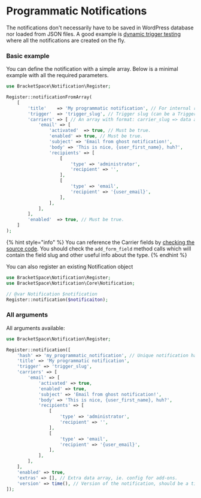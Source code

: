 # Programmatic Notifications

The notifications don't necessarily have to be saved in WordPress database nor loaded from JSON files. A good example is [dynamic trigger testing](../snippets/general/automatic-trigger-testing.md) where all the notifications are created on the fly.

### Basic example

You can define the notification with a simple array. Below is a minimal example with all the required parameters.

```php
use BracketSpace\Notification\Register;

Register::notificationFromArray(
    [
        'title'    => 'My programmatic notification', // For internal reference.
        'trigger'  => 'trigger_slug', // Trigger slug (can be a Triggerable object).
        'carriers' => [ // An array with format: carrier_slug => data array
            'email' => [
                'activated'  => true, // Must be true.
                'enabled' => true, // Must be true.
                'subject' => 'Email from ghost notification!', 
                'body' => 'This is nice, {user_first_name}, huh?',
                'recipients' => [
                    [
                        'type' => 'administrator',
                        'recipient' => '',
                    ],
                    [
                        'type' => 'email',
                        'recipient' => '{user_email}',
                    ],
                ],
            ],
        ],
        'enabled'  => true, // Must be true.
    ]
);
```

{% hint style="info" %}
You can reference the Carrier fields by [checking the source code](https://github.com/BracketSpace/Notification/tree/master/class/Defaults/Carrier). You should check the `add_form_field` method calls which will contain the field slug and other useful info about the type.
{% endhint %}

You can also register an existing Notification object

```php
use BracketSpace\Notification\Register;
use BracketSpace\Notification\Core\Notification;

// @var Notification $notification
Register::notification($notificaiton);
```

### All arguments

All arguments available:

```php
use BracketSpace\Notification\Register;

Register::notification([
    'hash' => 'my_programmatic_notification', // Unique notification hash, automatically generated.
    'title' => 'My programmatic notification',
    'trigger' => 'trigger_slug',
    'carriers' => [
        'email' => [
            'activated' => true,
            'enabled' => true,
            'subject' => 'Email from ghost notification!', 
            'body' => 'This is nice, {user_first_name}, huh?',
            'recipients' => [
                [
                    'type' => 'administrator',
                    'recipient' => '',
                ],
                [
                    'type' => 'email',
                    'recipient' => '{user_email}',
                ],
            ],
        ],
    ],
    'enabled' => true,
    'extras' => [], // Extra data array, ie. config for add-ons.
    'version' => time(), // Version of the notification, should be a timestamp. Default: current time.
]);
```
